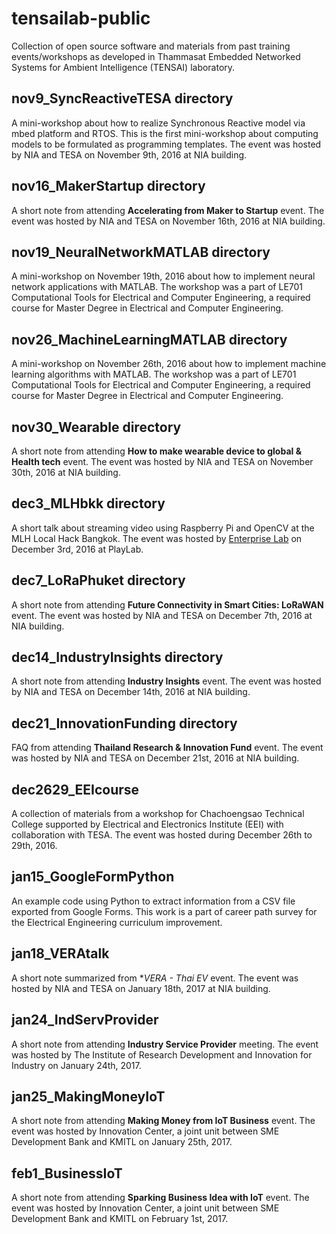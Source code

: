 # tensailab-public
Collection of open source software and materials from past training events/workshops as developed in Thammasat Embedded Networked Systems for Ambient Intelligence (TENSAI) laboratory.

## nov9_SyncReactiveTESA directory
A mini-workshop about how to realize Synchronous Reactive model via mbed platform and RTOS. This is the first mini-workshop about computing models to be formulated as programming templates. The event was hosted by NIA and TESA on November 9th, 2016 at NIA building.

## nov16_MakerStartup directory
A short note from attending **Accelerating from Maker to Startup** event. The event was hosted by NIA and TESA on November 16th, 2016 at NIA building.

## nov19_NeuralNetworkMATLAB directory
A mini-workshop on November 19th, 2016 about how to implement neural network applications with MATLAB. The workshop was a part of LE701 Computational Tools for Electrical and Computer Engineering, a required course for Master Degree in Electrical and Computer Engineering.

## nov26_MachineLearningMATLAB directory
A mini-workshop on November 26th, 2016 about how to implement machine learning algorithms with MATLAB. The workshop was a part of LE701 Computational Tools for Electrical and Computer Engineering, a required course for Master Degree in Electrical and Computer Engineering.

## nov30_Wearable directory
A short note from attending **How to make wearable device to global & Health tech** event. The event was hosted by NIA and TESA on November 30th, 2016 at NIA building.

## dec3_MLHbkk directory
A short talk about streaming video using Raspberry Pi and OpenCV at the MLH Local Hack Bangkok. The event was hosted by [Enterprise Lab](http://www.enterpriselab.co/) on December 3rd, 2016 at PlayLab.

## dec7_LoRaPhuket directory
A short note from attending **Future Connectivity in Smart Cities: LoRaWAN** event. The event was hosted by NIA and TESA on December 7th, 2016 at NIA building.

## dec14_IndustryInsights directory
A short note from attending **Industry Insights** event. The event was hosted by NIA and TESA on December 14th, 2016 at NIA building.

## dec21_InnovationFunding directory
FAQ from attending **Thailand Research & Innovation Fund** event. The event was hosted by NIA and TESA on December 21st, 2016 at NIA building.

## dec2629_EEIcourse
A collection of materials from a workshop for Chachoengsao Technical College supported by Electrical and Electronics Institute (EEI) with collaboration with TESA. The event was hosted during December 26th to 29th, 2016.

## jan15_GoogleFormPython
An example code using Python to extract information from a CSV file exported from Google Forms. This work is a part of career path survey for the Electrical Engineering curriculum improvement. 

## jan18_VERAtalk
A short note summarized from **VERA - Thai EV* event. The event was hosted by NIA and TESA on January 18th, 2017 at NIA building.

## jan24_IndServProvider
A short note from attending **Industry Service Provider** meeting. The event was hosted by The Institute of Research Development and Innovation for Industry on January 24th, 2017. 

## jan25_MakingMoneyIoT
A short note from attending **Making Money from IoT Business** event. The event was hosted by Innovation Center, a joint unit between SME Development Bank and KMITL on January 25th, 2017.

## feb1_BusinessIoT
A short note from attending **Sparking Business Idea with IoT** event. The event was hosted by Innovation Center, a joint unit between SME Development Bank and KMITL on February 1st, 2017.